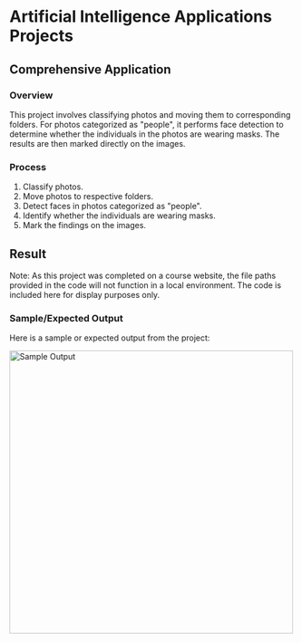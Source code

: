 # Artificial Intelligence Applications Projects

## Comprehensive Application

### Overview

This project involves classifying photos and moving them to corresponding folders. For photos categorized as "people", it performs face detection to determine whether the individuals in the photos are wearing masks. The results are then marked directly on the images.

### Process

1. Classify photos.
2. Move photos to respective folders.
3. Detect faces in photos categorized as "people".
4. Identify whether the individuals are wearing masks.
5. Mark the findings on the images.

## Result

Note: As this project was completed on a course website, the file paths provided in the code will not function in a local environment. The code is included here for display purposes only.

### Sample/Expected Output

Here is a sample or expected output from the project:

<img src="link/example.jpg" width="500" alt="Sample Output"/>
